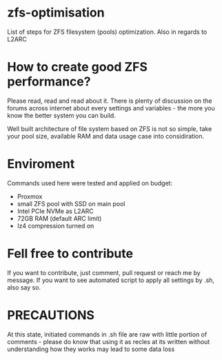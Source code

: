 # zfs-optimisation
List of steps for ZFS filesystem (pools) optimization. Also in regards to L2ARC

# How to create good ZFS performance?
Please read, read and read about it. There is plenty of discussion on the forums across internet about every settings and variables - the more you know the better system you can build.

Well built architecture of file system based on ZFS is not so simple, take your pool size, available RAM and data usage case into considiration.

# Enviroment
Commands used here were tested and applied on budget:
- Proxmox
- small ZFS pool with SSD on main pool
- Intel PCIe NVMe as L2ARC
- 72GB RAM (default ARC limit)
- lz4 compression turned on

# Fell free to contribute
If you want to contribute, just comment, pull request or reach me by message.
If you want to see automated script to apply all settings by .sh, also say so.

# PRECAUTIONS
At this state, initiated commands in .sh file are raw with little portion of comments - please do know that using it as recles at its written without understanding how they works may lead to some data loss


